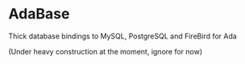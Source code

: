 # AdaBase
Thick database bindings to MySQL, PostgreSQL and FireBird for Ada

(Under heavy construction at the moment, ignore for now)
